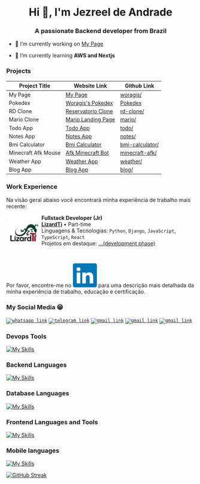 <!--
## Hi there 👋
**woragis/woragis** is a ✨ _special_ ✨ repository because its `README.md` (this file) appears on your GitHub profile.

Here are some ideas to get you started:

- 🔭 I’m currently working on ...
- 🌱 I’m currently learning ...
- 👯 I’m looking to collaborate on ...
- 🤔 I’m looking for help with ...
- 💬 Ask me about ...
- 📫 How to reach me: ...
- 😄 Pronouns: ...
- ⚡ Fun fact: ...
-->
<h1 align="center">Hi 👋, I'm Jezreel de Andrade</h1>
<h3 align="center">A passionate Backend developer from Brazil</h3>

- 🔭 I’m currently working on [My Page](https://woragis.github.io/woragis)
<!-- - [Todo App](https://github.com/woragis/todo-app) [Notes App](https://github.com/woragis/notes-app) [Blog App](https://github.com/woragis/blog-app) [Cipher Master](https://github.com/woragis/cipher-master) -->

- 🌱 I’m currently learning **AWS and Nextjs**

### Projects
|Project Title|Website Link|Github Link|
|---|---|---|
|My Page|[My Page](https://woragis.github.io/woragis)|[woragis/](https://github.com/woragis/woragis)|
|Pokedex|[Woragis's Pokedex](https://pokedex-woragis.vercel.app)|[Pokedex](https://github.com/woragis/pokedex-webapp-submodule)|
|RD Clone|[Reservatorio Clone](https://github.com/woragis/rd-clone)|[rd-clone/](https://github.com/woragis/rd-clone)|
|Mario Clone|[Mario Landing Page](https://github.com/woragis/mario)|[mario/](https://github.com/woragis/mario)|
|Todo App|[Todo App](https://github.com/woragis/todo-app)|[todo/](https://github.com/woragis/todo-app)|
|Notes App|[Notes App](https://github.com/woragis/notes-app)|[notes/](https://github.com/woragis/notes-app)|
|Bmi Calculator|[Bmi Calculator](https://github.com/woragis/bmi-calculator)|[bmi-calculator/](https://github.com/woragis/bmi-calculator)|
|Minecraft Afk Mouse|[Afk Minecraft Bot](https://github.com/woragis/minecraft-afk-bot)|[minecraft-afk/](https://github.com/woragis/minecraft-afk-bot)|
|Weather App|[Weather App](https://github.com/woragis/weather-app)|[weather/](https://github.com/woragis/weather-app)|
|Blog App|[Blog App](https://github.com/woragis/blog-app)|[blog/](https://github.com/woragis/blog-app)|

### Work Experience

Na visão geral abaixo você encontrará minha experiência de trabalho mais recente:

[<img align="left" height="94px" width="94px" alt="Warpnet" src="src/assets/lizardti.jpg"/>](https://woragis.github.io/woragis)

**Fullstack Developer (Jr)** \
[**LizardTi**](https://www.google.com/) • Part-time \
Linguagens & Tecnologias: `Python`, `Django`, `JavaScript`, `TypeScript`, `React`\
Projetos em destaque: [...(development phase)](https://www.google.com/)
<br/>

<br/>

Por favor, encontre-me no [![LinkedIn](src/assets/linkedin.svg)](https://www.linkedin.com/in/jezreel-andrade/) para uma descrição mais detalhada da minha experiência de trabalho, educação e certificação.

<!-- Social Media Section -->
### My Social Media 😁
<!--
[![discord](src/assets/discord.svg)](https://woragis.github.com/woragis)
[![github](src/assets/github.svg)](https://woragis.github.com/woragis)
[![instagram](src/assets/instagram.svg)](https://woragis.github.com/woragis)
[![linkedin](src/assets/linkedin.svg)](https://www.linkedin.com/in/jezreel-andrade/)
[![medium](src/assets/medium.svg)](https://woragis.github.com/woragis)
[![twitter-x](src/assets/twitter-x.svg)](https://woragis.github.com/woragis)
[![whatsapp](src/assets/whatsapp.svg)](https://woragis.github.com/woragis)
[![youtube](src/assets/youtube.svg)](https://woragis.github.com/woragis) -->

<p>
  <code><a href="https://instagram.com/y.jezreel.andrade"><img src="https://img.shields.io/badge/WhatsApp-25D366?style=for-the-badge&logo=whatsapp&logoColor=white" alt="whatsapp link" /></a></code>
  <code><a href="https://instagram.com/y.jezreel.andrade"><img src="https://img.shields.io/badge/Telegram-2CA5E0?style=for-the-badge&logo=telegram&logoColor=white" alt="telegram link" /></a></code>
  <code><a href="https://instagram.com/y.jezreel.andrade"><img src="https://img.shields.io/badge/Gmail-D14836?style=for-the-badge&logo=gmail&logoColor=white" alt="gmail link" /></a></code>
  <code><a href="https://instagram.com/y.jezreel.andrade"><img src="https://img.shields.io/badge/Instagram-E4405F?style=for-the-badge&logo=instagram&logoColor=white" alt="gmail link" /></a></code>
  <code><a href="https://instagram.com/y.jezreel.andrade"><img src="https://img.shields.io/badge/YouTube-FF0000?style=for-the-badge&logo=youtube&logoColor=white" alt="gmail link" /></a></code>
</p>

<!-- Devops Section -->
### Devops Tools
[![My Skills](https://skillicons.dev/icons?i=linux,aws,docker,kubernetes,git,nginx)](https://woragis.github.io/woragis)

<!-- Backend Section -->
### Backend Languages
[![My Skills](https://skillicons.dev/icons?i=rust,golang,nodejs,express,javascript,typescript,python,django)](https://woragis.github.io/woragis)

<!-- Database Section -->
### Database Languages
[![My Skills](https://skillicons.dev/icons?i=postgres,redis,mongodb)](https://woragis.github.io/woragis)

<!-- Frontend Section -->
### Frontend Languages and Tools
[![My Skills](https://skillicons.dev/icons?i=html,css,javascript,typescript,react,redux,sass,tailwindcss)](https://woragis.github.io/woragis)

<!-- Mobile Section -->
### Mobile languages
[![My Skills](https://skillicons.dev/icons?i=dart,flutter)](https://woragis.github.io/woragis)

<!-- <p><img align="center" src="https://github-readme-streak-stats.herokuapp.com/?user=woragis&" alt="woragis" /></p> 
-->

[![GitHub Streak](https://github-readme-streak-stats.herokuapp.com?user=woragis&hide_border=true)](https://woragis.github.io/woragis)
